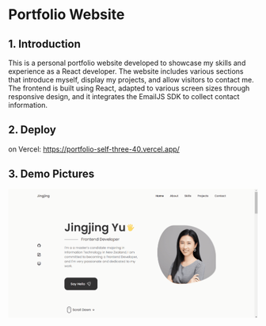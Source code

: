 # Portfolio Website

## 1. Introduction

This is a personal portfolio website developed to showcase my skills and experience as a React developer. The website includes various sections that introduce myself, display my projects, and allow visitors to contact me. The frontend is built using React, adapted to various screen sizes through responsive design, and it integrates the EmailJS SDK to collect contact information.

## 2. Deploy

on Vercel: https://portfolio-self-three-40.vercel.app/

## 3. Demo Pictures
![图片描述](./src/asserts/Demopictures.gif)

